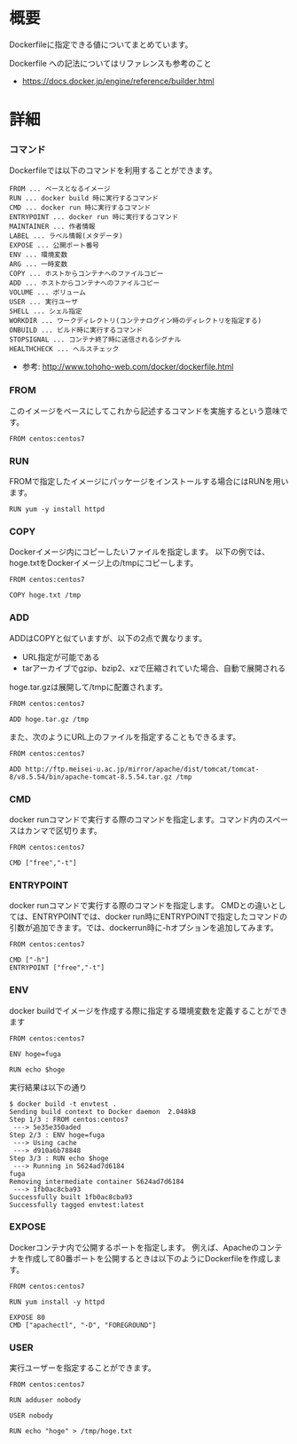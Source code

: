 # 概要
Dockerfileに指定できる値についてまとめています。

Dockerfile への記法についてはリファレンスも参考のこと
- https://docs.docker.jp/engine/reference/builder.html

# 詳細

### コマンド
Dockerfileでは以下のコマンドを利用することができます。
```
FROM ... ベースとなるイメージ
RUN ... docker build 時に実行するコマンド
CMD ... docker run 時に実行するコマンド
ENTRYPOINT ... docker run 時に実行するコマンド
MAINTAINER ... 作者情報
LABEL ... ラベル情報(メタデータ)
EXPOSE ... 公開ポート番号
ENV ... 環境変数
ARG ... 一時変数
COPY ... ホストからコンテナへのファイルコピー
ADD ... ホストからコンテナへのファイルコピー
VOLUME ... ボリューム
USER ... 実行ユーザ
SHELL ... シェル指定
WORKDIR ... ワークディレクトリ(コンテナログイン時のディレクトリを指定する)
ONBUILD ... ビルド時に実行するコマンド
STOPSIGNAL ... コンテナ終了時に送信されるシグナル
HEALTHCHECK ... ヘルスチェック
```
- 参考: http://www.tohoho-web.com/docker/dockerfile.html



### FROM
このイメージをベースにしてこれから記述するコマンドを実施するという意味です。
```
FROM centos:centos7
```

### RUN
FROMで指定したイメージにパッケージをインストールする場合にはRUNを用います。
```
RUN yum -y install httpd
```

### COPY
Dockerイメージ内にコピーしたいファイルを指定します。
以下の例では、hoge.txtをDockerイメージ上の/tmpにコピーします。
```
FROM centos:centos7
 
COPY hoge.txt /tmp
```

### ADD

ADDはCOPYと似ていますが、以下の2点で異なります。
- URL指定が可能である
- tarアーカイブでgzip、bzip2、xzで圧縮されていた場合、自動で展開される


hoge.tar.gzは展開して/tmpに配置されます。
```
FROM centos:centos7
  
ADD hoge.tar.gz /tmp
```

また、次のようにURL上のファイルを指定することもできるます。
```
FROM centos:centos7
 
ADD http://ftp.meisei-u.ac.jp/mirror/apache/dist/tomcat/tomcat-8/v8.5.54/bin/apache-tomcat-8.5.54.tar.gz /tmp
```

### CMD
docker runコマンドで実行する際のコマンドを指定します。コマンド内のスペースはカンマで区切ります。
```
FROM centos:centos7
 
CMD ["free","-t"]
```

### ENTRYPOINT

docker runコマンドで実行する際のコマンドを指定します。
CMDとの違いとしては、ENTRYPOINTでは、docker run時にENTRYPOINTで指定したコマンドの引数が追加できます。では、dockerrun時に-hオプションを追加してみます。

```
FROM centos:centos7
 
CMD ["-h"]
ENTRYPOINT ["free","-t"]
```

### ENV
docker buildでイメージを作成する際に指定する環境変数を定義することができます
```
FROM centos:centos7
 
ENV hoge=fuga
 
RUN echo $hoge
```

実行結果は以下の通り
```
$ docker build -t envtest .
Sending build context to Docker daemon  2.048kB
Step 1/3 : FROM centos:centos7
 ---> 5e35e350aded
Step 2/3 : ENV hoge=fuga
 ---> Using cache
 ---> d910a6b78848
Step 3/3 : RUN echo $hoge
 ---> Running in 5624ad7d6184
fuga
Removing intermediate container 5624ad7d6184
 ---> 1fb0ac8cba93
Successfully built 1fb0ac8cba93
Successfully tagged envtest:latest
```

### EXPOSE
Dockerコンテナ内で公開するポートを指定します。
例えば、Apacheのコンテナを作成して80番ポートを公開するときは以下のようにDockerfileを作成します。
```
FROM centos:centos7
 
RUN yum install -y httpd
 
EXPOSE 80
CMD ["apachectl", "-D", "FOREGROUND"]
```

### USER
実行ユーザーを指定することができます。
```
FROM centos:centos7
 
RUN adduser nobody
 
USER nobody
 
RUN echo "hoge" > /tmp/hoge.txt
```

